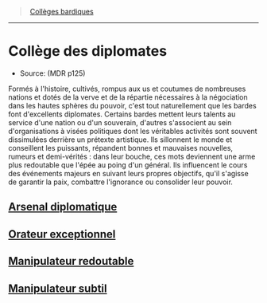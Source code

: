 ﻿---
!SubClassItem
Name: Collège des diplomates
Source: (MDR p125)
ParentClassId: hd_bard.md
Id: bard_diplomats_hd.md#collège-des-diplomates
RootId: bard_diplomats_hd.md
ParentLink: bard_hd.md#collèges-bardiques
ParentName: Collèges bardiques
NameLevel: 1
Attributes: {}
---
>  [Collèges bardiques](hd_bard_colleges_bardiques.md)

---


# Collège des diplomates

- Source: (MDR p125)

Formés à l'histoire, cultivés, rompus aux us et coutumes de nombreuses nations et dotés de la verve et de la répartie nécessaires à la négociation dans les hautes sphères du pouvoir, c'est tout naturellement que les bardes font d'excellents diplomates. Certains bardes mettent leurs talents au service d'une nation ou d'un souverain, d'autres s'associent au sein d'organisations à visées politiques dont les véritables activités sont souvent dissimulées derrière un prétexte artistique. Ils sillonnent le monde et conseillent les puissants, répandent bonnes et mauvaises nouvelles, rumeurs et demi-vérités : dans leur bouche, ces mots deviennent une arme plus redoutable que l'épée au poing d'un général. Ils influencent le cours des événements majeurs en suivant leurs propres objectifs, qu'il s'agisse de garantir la paix, combattre l'ignorance ou consolider leur pouvoir.



## [Arsenal diplomatique](hd_bard_diplomats_arsenal_diplomatique.md)



## [Orateur exceptionnel](hd_bard_diplomats_orateur_exceptionnel.md)



## [Manipulateur redoutable](hd_bard_diplomats_manipulateur_redoutable.md)



## [Manipulateur subtil](hd_bard_diplomats_manipulateur_subtil.md)

